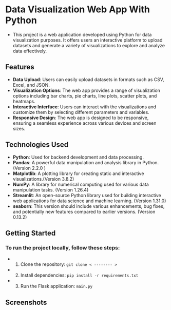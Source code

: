 # Data Visualization Web App With Python
- This project is a web application developed using Python for data visualization purposes. It offers users an interactive platform to upload datasets and generate a variety of visualizations to explore and analyze data effectively.

## Features

- **Data Upload**: Users can easily upload datasets in formats such as CSV, Excel, and JSON.
- **Visualization Options**: The web app provides a range of visualization options including bar charts, pie charts, line plots, scatter plots, and heatmaps.
- **Interactive Interface**: Users can interact with the visualizations and customize them by selecting different parameters and variables.
- **Responsive Design**: The web app is designed to be responsive, ensuring a seamless experience across various devices and screen sizes.

## Technologies Used

- **Python**: Used for backend development and data processing.
- **Pandas**: A powerful data manipulation and analysis library in Python.(Version 2.2.0 )
- **Matplotlib**: A plotting library for creating static and interactive visualizations.(Version 3.8.2)
- **NumPy**: A library for numerical computing used for various data manipulation tasks. (Version 1.26.4)
- **Streamlit**: An open-source Python library used for building interactive web applications for data science and machine learning. (Version 1.31.0)
- **seaborn**: This version should include various enhancements, bug fixes, and potentially new features compared to earlier versions. (Version 0.13.2)
  
## Getting Started

### To run the project locally, follow these steps:

- 1. Clone the repository: `git clone < -------- >`
- 2. Install dependencies: `pip install -r requirements.txt`
- 3. Run the Flask application: `main.py`

## Screenshots

